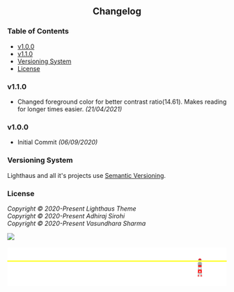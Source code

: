 <h2 align="center">Changelog</h2>

### Table of Contents
- [v1.0.0](#v1.0.0)
- [v1.1.0](#v1.1.0)
- [Versioning System](#versioning-system)
- [License](#license)

### v1.1.0
- Changed foreground color for better contrast ratio(14.61).
 Makes reading for longer times easier. _(21/04/2021)_

### v1.0.0
- Initial Commit _(06/09/2020)_

### Versioning System
Lighthaus and all it's projects use [Semantic Versioning](https://semver.org/).  <br/>


### License

_Copyright © 2020-Present Lighthaus Theme_<br>
_Copyright © 2020-Present Adhiraj Sirohi_<br>
_Copyright © 2020-Present Vasundhara Sharma_

<p align="left"><a href="https://github.com/lighthaus-theme/zathura/blob/master/LICENSE"><img src="https://img.shields.io/static/v1.svg??style=flat&logo=appveyore&label=License&message=MIT&colorA=1C918A&colorB=50C16E"/></a></p>

<p align="center"><img src="https://raw.githubusercontent.com/lighthaus-theme/lighthaus/9e5cf66db03fc3e183e6cfbf7c4c04263a4f23df/ImageResources/lighthaus-border.svg"><p>